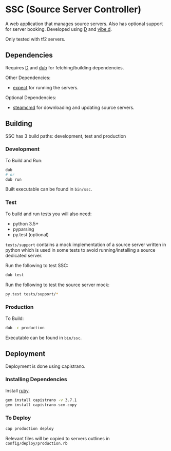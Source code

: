 # SSC (Source Server Controller)

A web application that manages source servers.
Also has optional support for server booking.
Developed using [D](https://dlang.org/) and [vibe.d](https://vibed.org/).

Only tested with tf2 servers.

## Dependencies

Requires [D](https://dlang.org/) and [dub](http://code.dlang.org/getting_started) for fetching/building dependencies.

Other Dependencies:
- [expect](http://expect.sourceforge.net/) for running the servers.

Optional Dependencies:
- [steamcmd](https://developer.valvesoftware.com/wiki/SteamCMD) for downloading and updating source servers.

## Building

SSC has 3 build paths: development, test and production

### Development

To Build and Run:

```bash
dub
# or
dub run
```

Built executable can be found in `bin/ssc`.

### Test

To build and run tests you will also need:
* python 3.5+
* pyparsing
* py.test (optional)

`tests/support` contains a mock implementation of a source server written in
python which is used in some tests to avoid running/installing a source
dedicated server.

Run the following to test SSC:

```bash
dub test
```

Run the following to test the source server mock:

```bash
py.test tests/support/*
```

### Production

To Build:

```bash
dub -c production
```

Executable can be found in `bin/ssc`.

## Deployment

Deployment is done using capistrano.

### Installing Dependencies

Install [ruby](https://www.ruby-lang.org/).

```bash
gem install capistrano -v 3.7.1
gem install capistrano-scm-copy
```

### To Deploy

```bash
cap production deploy
```

Relevant files will be copied to servers outlines in `config/deploy/production.rb`
